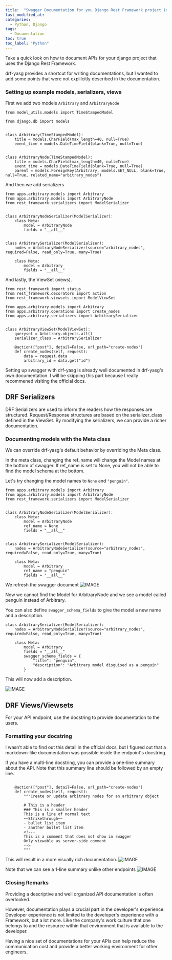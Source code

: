 ```yaml
---
title:  "Swagger Documentation for you Django Rest Framework project (drf-yasg)"
last_modified_at: 
categories: 
  - Python, Django
tags:
  - Documentation
toc: true
toc_label: "Python"
---
```


Take a quick look on how to document APIs for your django project that uses the Django Rest Framework.

drf-yasg provides a shortcut for writing documentations, but I wanted to add some points that were not explilcitly described in the documentation.

### Setting up example models, serializers, views

First we add two models `Arbitrary` and `ArbitraryNode`
```
from model_utils.models import TimeStampedModel

from django.db import models


class Arbitrary(TimeStampedModel):
    title = models.CharField(max_length=40, null=True)
    event_time = models.DateTimeField(blank=True, null=True)


class ArbitraryNode(TimeStampedModel):
    title = models.CharField(max_length=40, null=True)
    event_time = models.DateTimeField(blank=True, null=True)
    parent = models.ForeignKey(Arbitrary, models.SET_NULL, blank=True, null=True, related_name="arbitrary_nodes")

```

And then we add serializers
```
from apps.arbitrary.models import Arbitrary
from apps.arbitrary.models import ArbitraryNode
from rest_framework.serializers import ModelSerializer


class ArbitraryNodeSerializer(ModelSerializer):
    class Meta:
        model = ArbitraryNode
        fields = "__all__"


class ArbitrarySerializer(ModelSerializer):
    nodes = ArbitraryNodeSerializer(source="arbitrary_nodes", required=False, read_only=True, many=True)

    class Meta:
        model = Arbitrary
        fields = "__all__"
```

And lastly, the ViewSet (views).
```
from rest_framework import status
from rest_framework.decorators import action
from rest_framework.viewsets import ModelViewSet

from apps.arbitrary.models import Arbitrary
from apps.arbitrary.operations import create_nodes
from apps.arbitrary.serializers import ArbitrarySerializer


class ArbitraryViewSet(ModelViewSet):
    queryset = Arbitrary.objects.all()
    serializer_class = ArbitrarySerializer

    @action(["post"], detail=False, url_path="create-nodes")
    def create_nodes(self, request):
        data = request.data
        arbitrary_id = data.get("id")
```


Setting up swagger with drf-yasg is already well documented in drf-yasg's own documentation. I will be skipping this part because I really recommened visiting the official docs.

## DRF Serializers
DRF Serializers are used to inform the readers how the responses are structured. Request/Response structures are based on the serializer_class defined in the ViewSet. By modifying the serializers, we can provide a richer documentation.

### Documenting models with the Meta class
We can override drf-yasg's default behavior by overriding the Meta class. 

In the meta class, changing the ref_name will change the Model names at the bottom of swagger. If ref_name is set to None, you will not be able to find the model schema at the bottom.

Let's try changing the model names to `None` and `"penguin"`.
```
from apps.arbitrary.models import Arbitrary
from apps.arbitrary.models import ArbitraryNode
from rest_framework.serializers import ModelSerializer


class ArbitraryNodeSerializer(ModelSerializer):
    class Meta:
        model = ArbitraryNode
        ref_name = None
        fields = "__all__"


class ArbitrarySerializer(ModelSerializer):
    nodes = ArbitraryNodeSerializer(source="arbitrary_nodes", required=False, read_only=True, many=True)

    class Meta:
        model = Arbitrary
        ref_name = "penguin"
        fields = "__all__"

```
We refresh the swagger document
![IMAGE](images/swagger_renamed_model.png)

Now we cannot find the Model for ArbitraryNode and we see a model called penguin instead of Arbitrary.

You can also define `swagger_schema_fields` to give the model a new name and a description.
```
class ArbitrarySerializer(ModelSerializer):
    nodes = ArbitraryNodeSerializer(source="arbitrary_nodes", required=False, read_only=True, many=True)

    class Meta:
        model = Arbitrary
        fields = "__all__"
        swagger_schema_fields = {
            "title": "penguin",
            "description": "Arbitrary model disguised as a penguin"
        }
```
This will now add a description.

![IMAGE](images/swagger_model_with_description.png)



## DRF Views/Viewsets
For your API endpoint, use the docstring to provide documentation to the users.

### Formatting your docstring
I wasn't able to find out this detail in the official docs, but I figured out that a markdown-like documentation was possible inside the endpoint's docstring.

If you have a multi-line docstring, you can provide a one-line summary about the API. Note that this summary line should be followed by an empty line.

```

    @action(["post"], detail=False, url_path="create-nodes")
    def create_nodes(self, request):
        """Create or update arbitrary nodes for an arbitrary object

        # This is a header
        ### This is a smaller header
        This is a line of normal text
        ~~Strikethrough~~
        - bullet list item
        - another bullet list item
        <!---
        This is a comment that does not show in swagger
        Only viewable as server-side comment
        -->
        """
```
This will result in a more visually rich documentation.
![IMAGE](images/swagger_docstring_markdown.png)

Note that we can see a 1-line summary unlike other endpoints
![IMAGE](images/swagger_summary_line.png)


### Closing Remarks

Providing a descriptive and well organized API documentation is often overlooked.  

However, documentation plays a crucial part in the developer's experience.  
Developer experience is not limited to the developer's experience with a Framework, but a lot more. 
Like the company's work culture that one belongs to and the resource within that environment that is available to the developer.

 Having a nice set of documentations for your APIs can help reduce the communication cost and provide a better working environment for other engineers.